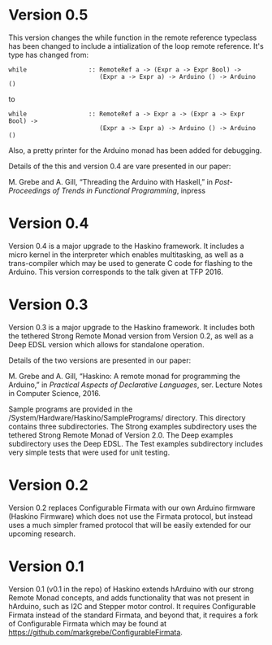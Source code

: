 # Version 0.5

This version changes the while function in the remote reference typeclass has been changed to include a intialization of the loop remote reference.  It's type has changed from:

    while                 :: RemoteRef a -> (Expr a -> Expr Bool) -> 
                             (Expr a -> Expr a) -> Arduino () -> Arduino ()

to

    while                 :: RemoteRef a -> Expr a -> (Expr a -> Expr Bool) -> 
                             (Expr a -> Expr a) -> Arduino () -> Arduino ()

Also, a pretty printer for the Arduino monad has been added for debugging.

Details of the this and version 0.4 are vare presented in our paper:

M. Grebe and A. Gill, “Threading the Arduino with Haskell,”
in *Post-Proceedings of Trends in Functional Programming*, inpress

# Version 0.4

Version 0.4 is a major upgrade to the Haskino framework.  It includes a micro kernel in the interpreter which enables multitasking, as well as a trans-compiler which may be used to generate C code for flashing to the Arduino.  This version corresponds to the talk given at TFP 2016.

# Version 0.3

Version 0.3 is a major upgrade to the Haskino framework.  It includes both the
tethered Strong Remote Monad version from Version 0.2, as well as a Deep
EDSL version which allows for standalone operation.

Details of the two versions are presented in our paper:

M. Grebe and A. Gill, “Haskino: A remote monad for programming the Arduino,”
in *Practical Aspects of Declarative Languages*, ser. Lecture Notes in
Computer Science, 2016.

Sample programs are provided in the /System/Hardware/Haskino/SamplePrograms/
directory.  This directory contains three subdirectories.  The Strong examples
subdirectory uses the tethered Strong Remote Monad of Version 2.0.  The Deep
examples subdirectory uses the Deep EDSL.  The Test examples subdirectory
includes very simple tests that were used for unit testing.

# Version 0.2

Version 0.2 replaces Configurable Firmata with our own Arduino firmware
(Haskino Firmware) which does not use the Firmata protocol, but instead uses
a much simpler framed protocol that will be easily extended for our
upcoming research.

# Version 0.1 

Version 0.1 (v0.1 in the repo) of Haskino extends hArduino with our
strong Remote Monad concepts, and adds functionality that was not present
in hArduino, such as I2C and Stepper motor control.  It requires Configurable
Firmata instead of the standard Firmata, and beyond that, it requires a fork
of Configurable Firmata which may be found at 
https://github.com/markgrebe/ConfigurableFirmata.

